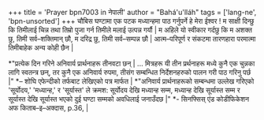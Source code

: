 +++
title = 'Prayer bpn7003 in नेपाली'
author = "Bahá'u'lláh"
tags = ['lang-ne', 'bpn-unsorted']
+++
चौबिस घण्टामा एक पटक मध्यान्हमा पाठ गर्नुपर्ने 
हे मेरा ईश्वर ! म साक्षी दिन्छु कि तिमीलाई चिन्न तथा तिम्रो पुजा गर्न तिमीले मलाई उत्पन्न गर्यौ | म अहिले यो स्वीकार गर्दछु कि म अशक्त छु, तिमी सर्व–शक्तिमान् छौ, म दरिद्र छु, तिमी सर्व–सम्पन्न छौ |
आत्म–परिपूर्ण र संकटमा तारणहारा परमात्मा तिमीबाहेक अन्य कोही छैन |


*"प्रत्येक दिन गरिने अनिवार्य प्रार्थनाहरू तीनवटा छन् | ... मित्रहरू यी तीन प्रर्थनाहरू मध्ये कुनै एक चुन्नका लागि स्वतन्त्र छन्, तर कुनै एक अनिवार्य रुपमा, तीसंग सम्बन्धित निर्देशनहरुको पालन गरी पाठ गरिनु पर्छ |" 
*– शोघि एफेन्दीको तर्फबाट लेखिएको पत्र मार्फत | 
*"अनिवार्य प्रार्थनाहरूको सम्बन्धमा उल्लेख गरिएको 'सूर्योदय,' 'मध्यान्ह,' र 'सूर्यास्त' ले क्रमश: सूर्योदय देखि मध्यान्ह सम्म, मध्यान्ह देखि सूर्यास्त सम्म र सूर्यास्त देखि सूर्यास्त भएको दुई घण्टा सम्मको अवधिलाई जनाउँदछ |" 
*- सिनफ्सिस् एंड कोडीफिकेशन अफ किताब–इ–अक्दास, p.36, |
